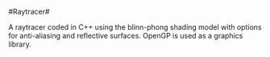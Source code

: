 #Raytracer#

A raytracer coded in C++ using the blinn-phong shading model with options for anti-aliasing and reflective surfaces. OpenGP is used as a graphics library.